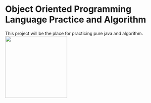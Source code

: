<h1> Object Oriented Programming Language Practice and Algorithm</h1>
This project will be the place for practicing pure java and algorithm.<br>
<img src="https://upload.wikimedia.org/wikipedia/en/thumb/3/30/Java_programming_language_logo.svg/1200px-Java_programming_language_logo.svg.png" width=200 column=200/>

